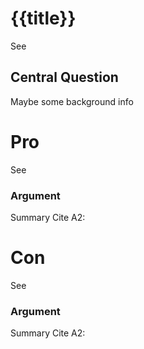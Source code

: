 # {{title}}
See
## Central Question
Maybe some background info

# Pro
See 

### Argument
Summary
	Cite
		A2:

# Con
See

### Argument
Summary
	Cite
		A2: